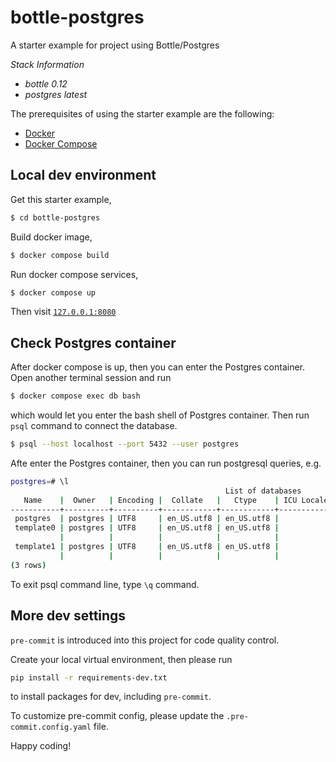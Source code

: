 # bottle-postgres
A starter example for project using Bottle/Postgres

*Stack Information*

* *bottle 0.12*
* *postgres latest*


The prerequisites of using the starter example are the following:

* [Docker](https://docs.docker.com/engine/install/)
* [Docker Compose](https://docs.docker.com/compose/install/)


## Local dev environment

Get this starter example,
```bash
$ cd bottle-postgres
```

Build docker image,
```bash
$ docker compose build
```

Run docker compose services,
```bash
$ docker compose up
```

Then visit [`127.0.0.1:8080`](http://127.0.0.1:8080)

## Check Postgres container

After docker compose is up, then you can enter the Postgres container. Open another terminal session and run

```bash
$ docker compose exec db bash
```

which would let you enter the bash shell of Postgres container. Then run `psql` command to connect the database.

```bash
$ psql --host localhost --port 5432 --user postgres
```

Afte enter the Postgres container, then you can run postgresql queries, e.g.

```bash
postgres=# \l
                                                List of databases
   Name    |  Owner   | Encoding |  Collate   |   Ctype    | ICU Locale | Locale Provider |   Access privileges   
-----------+----------+----------+------------+------------+------------+-----------------+-----------------------
 postgres  | postgres | UTF8     | en_US.utf8 | en_US.utf8 |            | libc            | 
 template0 | postgres | UTF8     | en_US.utf8 | en_US.utf8 |            | libc            | =c/postgres          +
           |          |          |            |            |            |                 | postgres=CTc/postgres
 template1 | postgres | UTF8     | en_US.utf8 | en_US.utf8 |            | libc            | =c/postgres          +
           |          |          |            |            |            |                 | postgres=CTc/postgres
(3 rows)
```

To exit psql command line, type `\q` command.

## More dev settings

`pre-commit` is introduced into this project for code quality control.

Create your local virtual environment, then please run 
```bash
pip install -r requirements-dev.txt
``` 
to install packages for dev, including `pre-commit`.

To customize pre-commit config, please update the `.pre-commit.config.yaml` file.


Happy coding!

